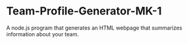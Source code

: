 # Team-Profile-Generator-MK-1
A node.js program that generates an HTML webpage that summarizes information about your team.

